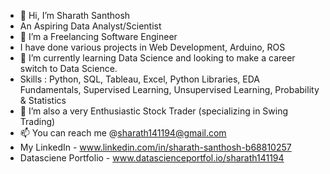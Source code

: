 - 👋 Hi, I’m Sharath Santhosh
- An Aspiring Data Analyst/Scientist
- 👀 I’m a Freelancing Software Engineer
- I have done various projects in Web Development, Arduino, ROS 
- 🌱 I’m currently learning Data Science and looking to make a career switch to Data Science.
- Skills : Python, SQL, Tableau, Excel, Python Libraries, EDA Fundamentals, Supervised Learning, Unsupervised Learning, Probability & Statistics
- 💞️ I’m also a very Enthusiastic Stock Trader (specializing in Swing Trading)
- 📫 You can reach me @sharath141194@gmail.com
- My LinkedIn - www.linkedin.com/in/sharath-santhosh-b68810257
- Datasciene Portfolio - www.datascienceportfol.io/sharath141194


<!---
Sharath-Santhosh/Sharath-Santhosh is a ✨ special ✨ repository because its `README.md` (this file) appears on your GitHub profile.
You can click the Preview link to take a look at your changes.
--->
